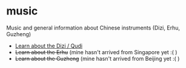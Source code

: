 # music

Music and general information about Chinese instruments (Dizi, Erhu, Guzheng)

- [Learn about the Dizi / Qudi](https://github.com/slimsag/music/blob/master/dizi/index.md#dizi)
- ~~Learn about the Erhu~~ (mine hasn't arrived from Singapore yet :( )
- ~~Learn about the Guzheng~~ (mine hasn't arrived from Beijing yet :( )
